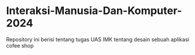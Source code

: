 # Interaksi-Manusia-Dan-Komputer-2024
Repository ini berisi tentang tugas UAS IMK tentang desain sebuah aplikasi cofee shop
